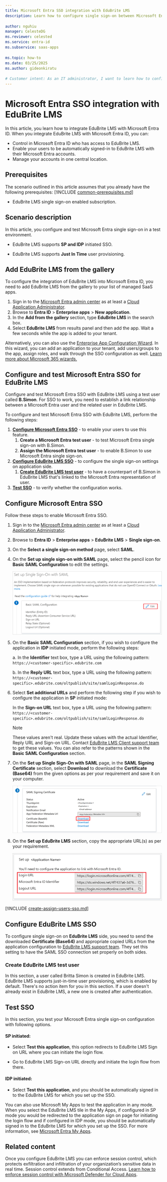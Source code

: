 ```yaml
---
title: Microsoft Entra SSO integration with EduBrite LMS
description: Learn how to configure single sign-on between Microsoft Entra ID and EduBrite LMS.

author: nguhiu
manager: CelesteDG
ms.reviewer: celested
ms.service: entra-id
ms.subservice: saas-apps

ms.topic: how-to
ms.date: 03/25/2025
ms.author: gideonkiratu

# Customer intent: As an IT administrator, I want to learn how to configure single sign-on between Microsoft Entra ID and EduBrite LMS so that I can control who has access to EduBrite LMS, enable automatic sign-in with Microsoft Entra accounts, and manage my accounts in one central location.
---
```

# Microsoft Entra SSO integration with EduBrite LMS

In this article,  you learn how to integrate EduBrite LMS with Microsoft Entra ID. When you integrate EduBrite LMS with Microsoft Entra ID, you can:

* Control in Microsoft Entra ID who has access to EduBrite LMS.
* Enable your users to be automatically signed-in to EduBrite LMS with their Microsoft Entra accounts.
* Manage your accounts in one central location.

## Prerequisites
The scenario outlined in this article assumes that you already have the following prerequisites:
[!INCLUDE [common-prerequisites.md](~/identity/saas-apps/includes/common-prerequisites.md)]
* EduBrite LMS single sign-on enabled subscription.

## Scenario description

In this article,  you configure and test Microsoft Entra single sign-on in a test environment.

* EduBrite LMS supports **SP and IDP** initiated SSO.

* EduBrite LMS supports **Just In Time** user provisioning.

## Add EduBrite LMS from the gallery

To configure the integration of EduBrite LMS into Microsoft Entra ID, you need to add EduBrite LMS from the gallery to your list of managed SaaS apps.

1. Sign in to the [Microsoft Entra admin center](https://entra.microsoft.com) as at least a [Cloud Application Administrator](~/identity/role-based-access-control/permissions-reference.md#cloud-application-administrator).
1. Browse to **Entra ID** > **Enterprise apps** > **New application**.
1. In the **Add from the gallery** section, type **EduBrite LMS** in the search box.
1. Select **EduBrite LMS** from results panel and then add the app. Wait a few seconds while the app is added to your tenant.

 Alternatively, you can also use the [Enterprise App Configuration Wizard](https://portal.office.com/AdminPortal/home?Q=Docs#/azureadappintegration). In this wizard, you can add an application to your tenant, add users/groups to the app, assign roles, and walk through the SSO configuration as well. [Learn more about Microsoft 365 wizards.](/microsoft-365/admin/misc/azure-ad-setup-guides)

<a name='configure-and-test-azure-ad-sso-for-edubrite-lms'></a>

## Configure and test Microsoft Entra SSO for EduBrite LMS

Configure and test Microsoft Entra SSO with EduBrite LMS using a test user called **B.Simon**. For SSO to work, you need to establish a link relationship between a Microsoft Entra user and the related user in EduBrite LMS.

To configure and test Microsoft Entra SSO with EduBrite LMS, perform the following steps:

1. **[Configure Microsoft Entra SSO](#configure-azure-ad-sso)** - to enable your users to use this feature.
    1. **Create a Microsoft Entra test user** - to test Microsoft Entra single sign-on with B.Simon.
    1. **Assign the Microsoft Entra test user** - to enable B.Simon to use Microsoft Entra single sign-on.
1. **[Configure EduBrite LMS SSO](#configure-edubrite-lms-sso)** - to configure the single sign-on settings on application side.
    1. **[Create EduBrite LMS test user](#create-edubrite-lms-test-user)** - to have a counterpart of B.Simon in EduBrite LMS that's linked to the Microsoft Entra representation of user.
1. **[Test SSO](#test-sso)** - to verify whether the configuration works.

<a name='configure-azure-ad-sso'></a>

## Configure Microsoft Entra SSO

Follow these steps to enable Microsoft Entra SSO.

1. Sign in to the [Microsoft Entra admin center](https://entra.microsoft.com) as at least a [Cloud Application Administrator](~/identity/role-based-access-control/permissions-reference.md#cloud-application-administrator).
1. Browse to **Entra ID** > **Enterprise apps** > **EduBrite LMS** > **Single sign-on**.
1. On the **Select a single sign-on method** page, select **SAML**.
1. On the **Set up single sign-on with SAML** page, select the pencil icon for **Basic SAML Configuration** to edit the settings.

   ![Edit Basic SAML Configuration](common/edit-urls.png)

1. On the **Basic SAML Configuration** section, if you wish to configure the application in **IDP** initiated mode, perform the following steps:

    a. In the **Identifier** text box, type a URL using the following pattern:
    `https://<customer-specific>.edubrite.com`

    b. In the **Reply URL** text box, type a URL using the following pattern:
    `https://<customer-specific>.edubrite.com/oltpublish/site/samlLoginResponse.do`

5. Select **Set additional URLs** and perform the following step if you wish to configure the application in **SP** initiated mode:

    In the **Sign-on URL** text box, type a URL using the following pattern:
    `https://<customer-specific>.edubrite.com/oltpublish/site/samlLoginResponse.do`

	> [!NOTE]
	> These values aren't real. Update these values with the actual Identifier, Reply URL and Sign-on URL. Contact [EduBrite LMS Client support team](mailto:support@edubrite.com) to get these values. You can also refer to the patterns shown in the **Basic SAML Configuration** section.

6. On the **Set up Single Sign-On with SAML** page, in the **SAML Signing Certificate** section, select **Download** to download the **Certificate (Base64)** from the given options as per your requirement and save it on your computer.

	![The Certificate download link](common/certificatebase64.png)

7. On the **Set up EduBrite LMS** section, copy the appropriate URL(s) as per your requirement.

	![Copy configuration URLs](common/copy-configuration-urls.png)

<a name='create-an-azure-ad-test-user'></a>

[!INCLUDE [create-assign-users-sso.md](~/identity/saas-apps/includes/create-assign-users-sso.md)]

## Configure EduBrite LMS SSO

To configure single sign-on on **EduBrite LMS** side, you need to send the downloaded **Certificate (Base64)** and appropriate copied URLs from the application configuration to [EduBrite LMS support team](mailto:support@edubrite.com). They set this setting to have the SAML SSO connection set properly on both sides.

### Create EduBrite LMS test user

In this section, a user called Britta Simon is created in EduBrite LMS. EduBrite LMS supports just-in-time user provisioning, which is enabled by default. There's no action item for you in this section. If a user doesn't already exist in EduBrite LMS, a new one is created after authentication.

## Test SSO

In this section, you test your Microsoft Entra single sign-on configuration with following options. 

#### SP initiated:

* Select **Test this application**, this option redirects to EduBrite LMS Sign on URL where you can initiate the login flow.  

* Go to EduBrite LMS Sign-on URL directly and initiate the login flow from there.

#### IDP initiated:

* Select **Test this application**, and you should be automatically signed in to the EduBrite LMS for which you set up the SSO. 

You can also use Microsoft My Apps to test the application in any mode. When you select the EduBrite LMS tile in the My Apps, if configured in SP mode you would be redirected to the application sign on page for initiating the login flow and if configured in IDP mode, you should be automatically signed in to the EduBrite LMS for which you set up the SSO. For more information, see [Microsoft Entra My Apps](/azure/active-directory/manage-apps/end-user-experiences#azure-ad-my-apps).

## Related content

Once you configure EduBrite LMS you can enforce session control, which protects exfiltration and infiltration of your organization’s sensitive data in real time. Session control extends from Conditional Access. [Learn how to enforce session control with Microsoft Defender for Cloud Apps](/cloud-app-security/proxy-deployment-aad).
